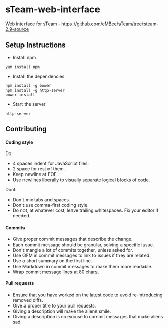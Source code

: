 # sTeam-web-interface

Web interface for sTeam - https://github.com/eMBee/sTeam/tree/steam-2.9-source

## Setup Instructions

- Install npm

```
yum install npm
```

- Install the dependencies

```
npm install -g bower
npm install -g http-server
bower install
```

- Start the server

```
http-server
```

## Contributing

#### Coding style
  
Do:

- 4 spaces indent for JavaScript files.
- 2 space for rest of them.
- Keep newline at EOF.
- Use newlines liberally to visually separate logical blocks of code.

Dont:

- Don't mix tabs and spaces.
- Don't use comma-first coding style.
- Do not, at whatever cost, leave trailing whitespaces. Fix your editor if needed.


#### Commits

- Give proper commit messages that describe the change.
- Each commit message should be granular, solving a specific issue.
- Don't mangle a lot of commits together, unless asked for.
- Use GFM in commit messages to link to issues if they are related.
- Use a short summary on the first line.
- Use Markdown in commit messages to make them more readable.
- Wrap commit message lines at 80 chars.


#### Pull requests

- Ensure that you have worked on the latest code to avoid re-introducing removed diffs.
- Give a proper title to your pull requests.
- Giving a description will make the aliens smile.
- Giving a description is no excuse to commit messages that make aliens sad.
